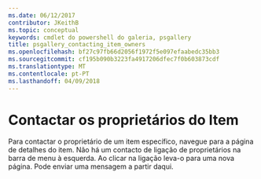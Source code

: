 ```yaml
---
ms.date: 06/12/2017
contributor: JKeithB
ms.topic: conceptual
keywords: cmdlet do powershell do galeria, psgallery
title: psgallery_contacting_item_owners
ms.openlocfilehash: bf27c97fb66d2056f1972f5e097efaabedc35bb3
ms.sourcegitcommit: cf195b090b3223fa4917206dfec7f0b603873cdf
ms.translationtype: MT
ms.contentlocale: pt-PT
ms.lasthandoff: 04/09/2018
---
```

# <a name="contacting-item-owners"></a>Contactar os proprietários do Item

Para contactar o proprietário de um item específico, navegue para a página de detalhes do item.
Não há um contacto de ligação de proprietários na barra de menu à esquerda.
Ao clicar na ligação leva-o para uma nova página.
Pode enviar uma mensagem a partir daqui.